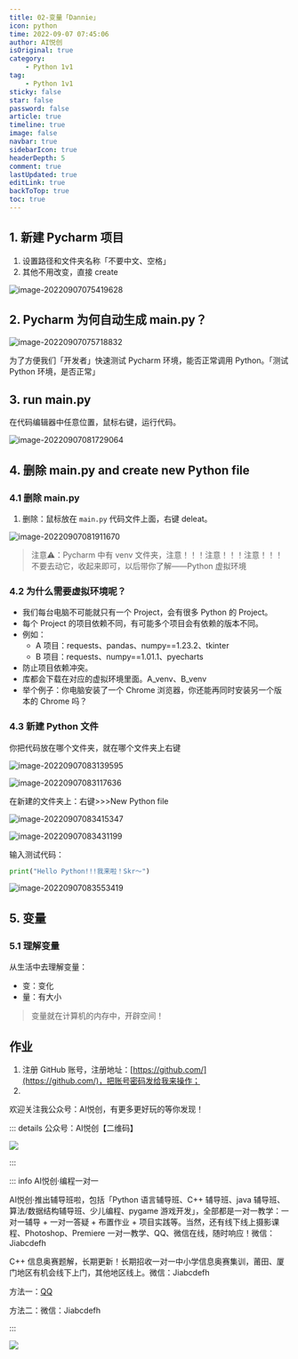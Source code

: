 ```yaml
---
title: 02-变量「Dannie」
icon: python
time: 2022-09-07 07:45:06
author: AI悦创
isOriginal: true
category: 
    - Python 1v1
tag:
    - Python 1v1
sticky: false
star: false
password: false
article: true
timeline: true
image: false
navbar: true
sidebarIcon: true
headerDepth: 5
comment: true
lastUpdated: true
editLink: true
backToTop: true
toc: true
---
```


## 1. 新建 Pycharm 项目

1. 设置路径和文件夹名称「不要中文、空格」
2. 其他不用改变，直接 create

![image-20220907075419628](./03.assets/image-20220907075419628.png)

## 2. Pycharm 为何自动生成 main.py？

![image-20220907075718832](./03.assets/image-20220907075718832.png)

为了方便我们「开发者」快速测试 Pycharm 环境，能否正常调用 Python。「测试 Python 环境，是否正常」

## 3. run main.py

在代码编辑器中任意位置，鼠标右键，运行代码。

![image-20220907081729064](./03.assets/image-20220907081729064.png)

## 4. 删除 main.py and create new Python file

### 4.1 删除 main.py

1. 删除：鼠标放在 `main.py` 代码文件上面，右键 deleat。

![image-20220907081911670](./03.assets/image-20220907081911670.png)

> 注意⚠️：Pycharm 中有 venv 文件夹，注意！！！注意！！！注意！！！不要去动它，收起来即可，以后带你了解——Python 虚拟环境

### 4.2 为什么需要虚拟环境呢？

- 我们每台电脑不可能就只有一个 Project，会有很多 Python 的 Project。
- 每个 Project 的项目依赖不同，有可能多个项目会有依赖的版本不同。
- 例如：
    - A 项目：requests、pandas、numpy==1.23.2、tkinter
    - B 项目：requests、numpy==1.01.1、pyecharts
- 防止项目依赖冲突。
- 库都会下载在对应的虚拟环境里面。A_venv、B_venv
- 举个例子：你电脑安装了一个 Chrome 浏览器，你还能再同时安装另一个版本的 Chrome 吗？

### 4.3 新建 Python 文件

你把代码放在哪个文件夹，就在哪个文件夹上右键

![image-20220907083139595](./03.assets/image-20220907083139595.png)

![image-20220907083117636](./03.assets/image-20220907083117636.png)

在新建的文件夹上：右键>>>New Python file

![image-20220907083415347](./03.assets/image-20220907083415347.png)

![image-20220907083431199](./03.assets/image-20220907083431199.png)

输入测试代码：

```python
print("Hello Python!!!我来啦！Skr～")
```

![image-20220907083553419](./03.assets/image-20220907083553419.png)



## 5. 变量

### 5.1 理解变量

从生活中去理解变量：

- 变：变化
- 量：有大小

> 变量就在计算机的内存中，开辟空间！



















## 作业

1. 注册 GitHub 账号，注册地址：[https://github.com/](https://github.com/)，把账号密码发给我来操作；
2. 

欢迎关注我公众号：AI悦创，有更多更好玩的等你发现！

::: details 公众号：AI悦创【二维码】

![](/gzh.jpg)

:::

::: info AI悦创·编程一对一

AI悦创·推出辅导班啦，包括「Python 语言辅导班、C++ 辅导班、java 辅导班、算法/数据结构辅导班、少儿编程、pygame 游戏开发」，全部都是一对一教学：一对一辅导 + 一对一答疑 + 布置作业 + 项目实践等。当然，还有线下线上摄影课程、Photoshop、Premiere 一对一教学、QQ、微信在线，随时响应！微信：Jiabcdefh

C++ 信息奥赛题解，长期更新！长期招收一对一中小学信息奥赛集训，莆田、厦门地区有机会线下上门，其他地区线上。微信：Jiabcdefh

方法一：[QQ](http://wpa.qq.com/msgrd?v=3&uin=1432803776&site=qq&menu=yes)

方法二：微信：Jiabcdefh

:::

![](/zsxq.jpg)

